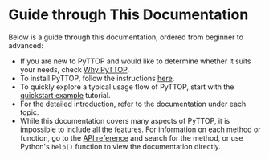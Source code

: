 # Guide through This Documentation

Below is a guide through this documentation, ordered from beginner to advanced:
- If you are new to PyTTOP and would like to determine whether it suits your needs, check [Why PyTTOP](../intro/why).
- To install PyTTOP, follow the instructions [here](../start/Installation).
- To quickly explore a typical usage flow of PyTTOP, start with the [quickstart example](../tutorials/quickstart) tutorial.
- For the detailed introduction, refer to the documentation under each topic.
- While this documentation covers many aspects of PyTTOP, it is impossible to include all the features. For information on each method or function, go to the [API reference](../api/main) and search for the method, or use Python's `help()` function to view the documentation directly.


